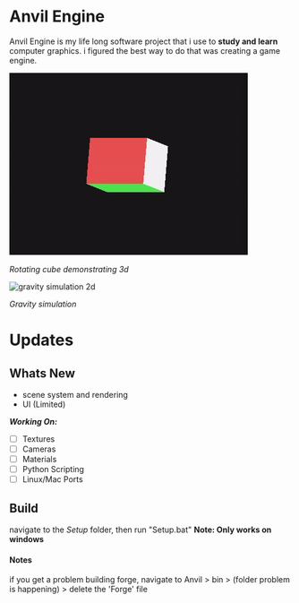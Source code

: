 

# Anvil Engine
Anvil Engine is my life long software project that i use to **study and learn** computer graphics. i figured the best way to do that was creating a game engine.

![rotating cube](Anvil/core/extras/imgs/cube.gif "9/1/2023")

*Rotating cube demonstrating 3d*

![gravity simulation 2d](Anvil/core/extras/imgs/ezgif.com-gif-maker.gif "6/22/2022")

*Gravity simulation*

# Updates

## Whats New 
- scene system and rendering 
- UI (Limited) 

***Working On:***
- [ ] Textures
- [ ] Cameras
- [ ] Materials
- [ ] Python Scripting
- [ ] Linux/Mac Ports

## Build
navigate to the *Setup* folder, then run "Setup.bat"
**Note: Only works on windows**

#### Notes
if  you get a problem building forge, navigate to Anvil > bin > (folder problem is happening) > delete the 'Forge' file

